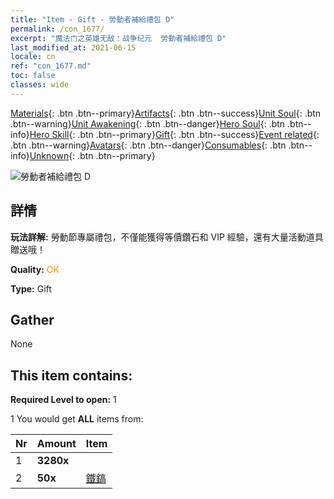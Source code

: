 ```yaml
---
title: "Item - Gift - 勞動者補給禮包 D"
permalink: /con_1677/
excerpt: "魔法门之英雄无敌：战争纪元  勞動者補給禮包 D"
last_modified_at: 2021-06-15
locale: cn
ref: "con_1677.md"
toc: false
classes: wide
---
```

 [Materials](/ItemsCN/){: .btn .btn--primary}[Artifacts](/ItemsCN/Artifacts/){: .btn .btn--success}[Unit Soul](/ItemsCN/UnitSoul/){: .btn .btn--warning}[Unit Awakening](/ItemsCN/UnitAwakening/){: .btn .btn--danger}[Hero Soul](/ItemsCN/HeroSoul/){: .btn .btn--info}[Hero Skill](/ItemsCN/HeroSkill/){: .btn .btn--primary}[Gift](/ItemsCN/Gift/){: .btn .btn--success}[Event related](/ItemsCN/Events/){: .btn .btn--warning}[Avatars](/ItemsCN/Avatars/){: .btn .btn--danger}[Consumables](/ItemsCN/Consumables/){: .btn .btn--info}[Unknown](/ItemsCN/Unknown/){: .btn .btn--primary}

 ![勞動者補給禮包 D](/images/t/i_907293.png)

## 詳情
 **玩法詳解:** 勞動節專屬禮包，不僅能獲得等價鑽石和 VIP 經驗，還有大量活動道具贈送哦！

 **Quality:** <span style="color: #FF8C00">OK</span>

 **Type:** Gift

## Gather

  None

## This item contains:

 **Required Level to open:** 1

 1 You would get **ALL** items  from:

  | Nr | Amount |     Item    |
  |:---|:-------|:------------|
  | 1 |  **3280x** | <i class="fas fa-gem"/> |  | 
  | 2 |  **50x** | [鐵鎬](/cn/Items/con_539/) |  | 
